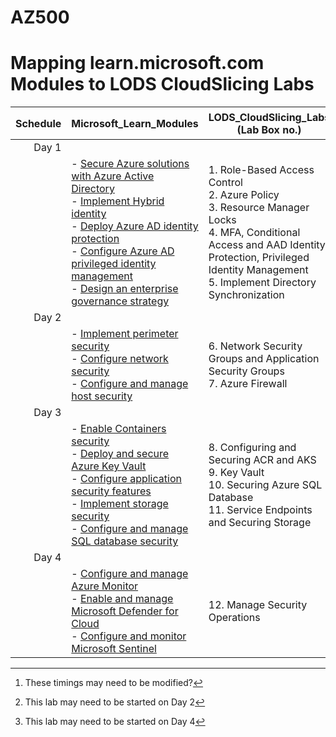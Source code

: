 # AZ500
# Mapping learn.microsoft.com Modules to LODS CloudSlicing Labs


|Schedule|Microsoft_Learn_Modules | LODS_CloudSlicing_Labs (Lab Box no.) |Lab Duration[^1] |
|---:|---|---|---|
|Day 1|
||- [Secure Azure solutions with Azure Active Directory](https://learn.microsoft.com/en-us/training/modules/azure-active-directory/)<BR>- [Implement Hybrid identity](https://learn.microsoft.com/en-us/training/modules/hybrid-identity/)<BR>- [Deploy Azure AD identity protection](https://learn.microsoft.com/en-us/training/modules/azure-ad-identity-protection/)<BR>- [Configure Azure AD privileged identity management](https://learn.microsoft.com/en-us/training/modules/azure-ad-privileged-identity-management/)<BR>- [Design an enterprise governance strategy](https://learn.microsoft.com/en-us/training/modules/enterprise-governance/)|1.	Role-Based Access Control<br>2. Azure Policy<br>3. Resource Manager Locks<br>4. MFA, Conditional Access and AAD Identity Protection, Privileged Identity Management<br>5. Implement Directory Synchronization |40 Min<br>40 Min<br>40 Min<br>2.5 Hours<br>1 Hour[^2]|
|Day 2|
||- [Implement perimeter security](https://learn.microsoft.com/en-us/training/modules/perimeter-security/)<BR>- [Configure network security](https://learn.microsoft.com/en-us/training/modules/network-security/)<BR>- [Configure and manage host security](https://learn.microsoft.com/en-us/training/modules/host-security/)|6.	Network Security Groups and Application Security Groups<br>7. Azure Firewall|40 Min<br>40 Min|
|Day 3|
||- [Enable Containers security](https://learn.microsoft.com/en-us/training/modules/enable-containers-security/)<br>- [Deploy and secure Azure Key Vault](https://learn.microsoft.com/en-us/training/modules/azure-key-vault/)<br>- [Configure application security features](https://learn.microsoft.com/en-us/training/modules/application-security/)<br>- [Implement storage security](https://learn.microsoft.com/en-us/training/modules/storage-security/)<br>- [Configure and manage SQL database security](https://learn.microsoft.com/en-us/training/modules/sql-database-security/)|8. Configuring and Securing ACR and AKS<br>9. Key Vault<br>10. Securing Azure SQL Database<br>11. Service Endpoints and Securing Storage|1.5 Hour<br>1.5 Hour<br>1.5 Hour<br>1.5 Hour[^3]|
|Day 4|
||- [Configure and manage Azure Monitor](https://learn.microsoft.com/en-us/training/modules/azure-monitor/)<br>- [Enable and manage Microsoft Defender for Cloud](https://learn.microsoft.com/en-us/training/modules/azure-security-center/)<br>- [Configure and monitor Microsoft Sentinel](https://learn.microsoft.com/en-us/training/modules/azure-sentinel/)|12. Manage Security Operations|4 Hour|


[^1]: These timings may need to be modified?  
[^2]: This lab may need to be started on Day 2
[^3]: This lab may need to be started on Day 4
